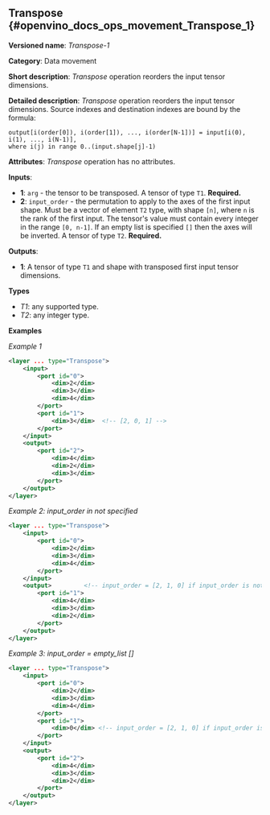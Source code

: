 ## Transpose<a name="Transpose"></a> {#openvino_docs_ops_movement_Transpose_1}

**Versioned name**: *Transpose-1*

**Category**: Data movement

**Short description**: *Transpose* operation reorders the input tensor dimensions.

**Detailed description**: *Transpose* operation reorders the input tensor dimensions. Source indexes and destination indexes are bound by the formula: 

    output[i(order[0]), i(order[1]), ..., i(order[N-1])] = input[i(0), i(1), ..., i(N-1)], 
    where i(j) in range 0..(input.shape[j]-1)


**Attributes**: *Transpose* operation has no attributes.

**Inputs**:

* **1**: `arg` - the tensor to be transposed. A tensor of type `T1`. **Required.**
* **2**: `input_order` - the permutation to apply to the axes of the first input shape. Must be a vector of element `T2` type, with shape `[n]`, where `n` is the rank of the first input. The tensor's value must contain every integer in the range `[0, n-1]`. If an empty list is specified `[]` then the axes will be inverted. A tensor of type `T2`. **Required.**

**Outputs**:

*   **1**: A tensor of type `T1` and shape with transposed first input tensor dimensions.

**Types**

* *T1*: any supported type.
* *T2*: any integer type.


**Examples**

*Example 1*

```xml
<layer ... type="Transpose">
    <input>
        <port id="0">
            <dim>2</dim>
            <dim>3</dim>
            <dim>4</dim>
        </port>
        <port id="1">
            <dim>3</dim>  <!-- [2, 0, 1] -->
        </port>
    </input>
    <output>
        <port id="2">
            <dim>4</dim>
            <dim>2</dim>
            <dim>3</dim>
        </port>
    </output>
</layer>
```

*Example 2: input_order in not specified*

```xml
<layer ... type="Transpose">
    <input>
        <port id="0">
            <dim>2</dim>
            <dim>3</dim>
            <dim>4</dim>
        </port>
    </input>
    <output>         <!-- input_order = [2, 1, 0] if input_order is not set -->
        <port id="1">
            <dim>4</dim>
            <dim>3</dim>
            <dim>2</dim>
        </port>
    </output>
</layer>
```

*Example 3: input_order = empty_list []*

```xml
<layer ... type="Transpose">
    <input>
        <port id="0">
            <dim>2</dim>
            <dim>3</dim>
            <dim>4</dim>
        </port>
        <port id="1">
            <dim>0</dim> <!-- input_order = [2, 1, 0] if input_order is empty list -->
        </port>
    </input>
    <output>         
        <port id="2">
            <dim>4</dim>
            <dim>3</dim>
            <dim>2</dim>
        </port>
    </output>
</layer>
```